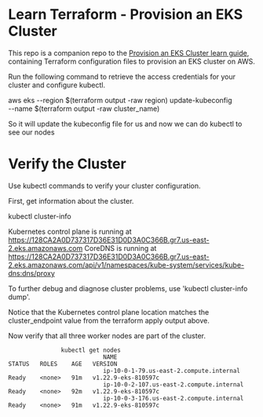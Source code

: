 # Learn Terraform - Provision an EKS Cluster

This repo is a companion repo to the [Provision an EKS Cluster learn guide](https://learn.hashicorp.com/terraform/kubernetes/provision-eks-cluster), containing
Terraform configuration files to provision an EKS cluster on AWS.


Run the following command to retrieve the access credentials for your cluster and configure kubectl.

aws eks --region $(terraform output -raw region) update-kubeconfig \
    --name $(terraform output -raw cluster_name)

So it will update the kubeconfig file for us and now we can do kubectl to see our nodes


# Verify the Cluster

Use kubectl commands to verify your cluster configuration.

First, get information about the cluster.

kubectl cluster-info

Kubernetes control plane is running at https://128CA2A0D737317D36E31D0D3A0C366B.gr7.us-east-2.eks.amazonaws.com
CoreDNS is running at https://128CA2A0D737317D36E31D0D3A0C366B.gr7.us-east-2.eks.amazonaws.com/api/v1/namespaces/kube-system/services/kube-dns:dns/proxy

To further debug and diagnose cluster problems, use 'kubectl cluster-info dump'.

Notice that the Kubernetes control plane location matches the cluster_endpoint value from the terraform apply output above.

Now verify that all three worker nodes are part of the cluster.

                   kubectl get nodes
                               NAME                                       STATUS   ROLES    AGE   VERSION
                               ip-10-0-1-79.us-east-2.compute.internal    Ready    <none>   91m   v1.22.9-eks-810597c
                               ip-10-0-2-107.us-east-2.compute.internal   Ready    <none>   92m   v1.22.9-eks-810597c
                               ip-10-0-3-176.us-east-2.compute.internal   Ready    <none>   91m   v1.22.9-eks-810597c
  
  
  
